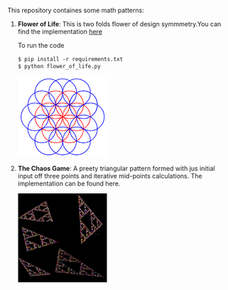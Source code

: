 This repository containes some math patterns:

1. **Flower of Life**: This is two folds flower of design symmmetry.You can find the implementation [here](flower-of-life/flower_of_life.py)

    To run the code

    ```
    $ pip install -r requirements.txt
    $ python flower_of_life.py
    ```
    <img src="flower-of-life/flower_of_life.png" width='200'>

2. **The Chaos Game**: A preety triangular pattern formed with jus initial input off three points and iterative mid-points calculations. The implementation can be found here.

    <img src="Chaos Game/chaos-game.png" width='200'>